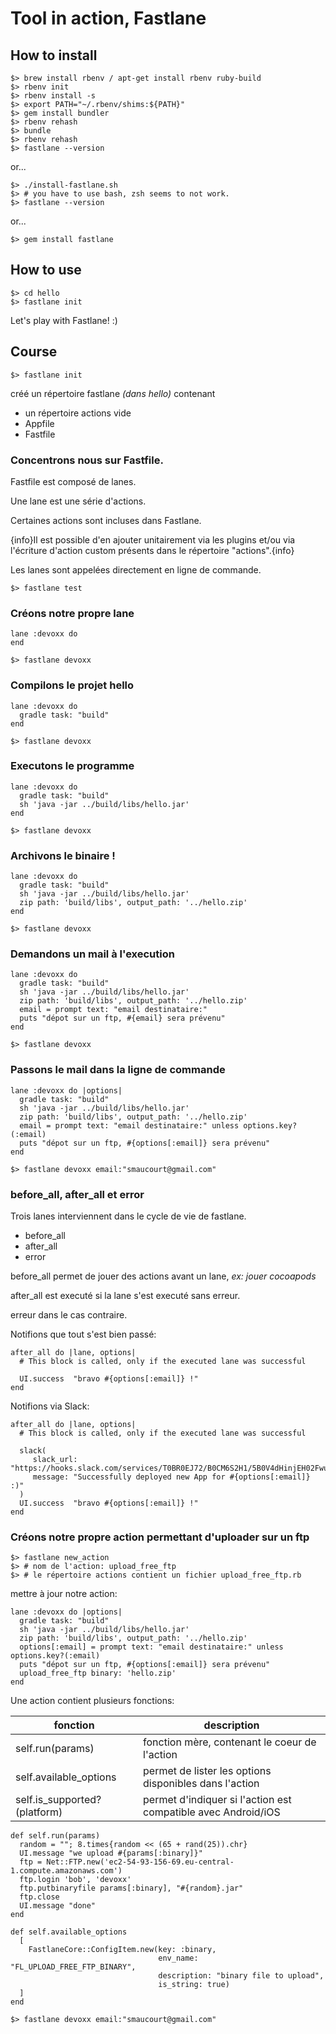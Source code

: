 # Tool in action, Fastlane

## How to install

```
$> brew install rbenv / apt-get install rbenv ruby-build
$> rbenv init
$> rbenv install -s
$> export PATH="~/.rbenv/shims:${PATH}"
$> gem install bundler
$> rbenv rehash
$> bundle
$> rbenv rehash
$> fastlane --version
```

or...
```
$> ./install-fastlane.sh
$> # you have to use bash, zsh seems to not work.
$> fastlane --version
```

or...
```
$> gem install fastlane
```

## How to use

```
$> cd hello
$> fastlane init
```

Let's play with Fastlane! :)

## Course

```
$> fastlane init
```

créé un répertoire fastlane _(dans hello)_ contenant

- un répertoire actions vide
- Appfile
- Fastfile

### Concentrons nous sur Fastfile.

Fastfile est composé de lanes.

Une lane est une série d'actions.

Certaines actions sont incluses dans Fastlane.

{info}Il est possible d'en ajouter unitairement via les plugins et/ou via l'écriture
d'action custom présents dans le répertoire "actions".{info}

Les lanes sont appelées directement en ligne de commande.

```
$> fastlane test
```

### Créons notre propre lane

```
lane :devoxx do
end
```

```
$> fastlane devoxx
```

### Compilons le projet hello

```
lane :devoxx do
  gradle task: "build"
end
```

```
$> fastlane devoxx
```

### Executons le programme

```
lane :devoxx do
  gradle task: "build"
  sh 'java -jar ../build/libs/hello.jar'
end
```

```
$> fastlane devoxx
```

### Archivons le binaire !

```
lane :devoxx do
  gradle task: "build"
  sh 'java -jar ../build/libs/hello.jar'
  zip path: 'build/libs', output_path: '../hello.zip'
end
```

```
$> fastlane devoxx
```

### Demandons un mail à l'execution

```
lane :devoxx do
  gradle task: "build"
  sh 'java -jar ../build/libs/hello.jar'
  zip path: 'build/libs', output_path: '../hello.zip'
  email = prompt text: "email destinataire:"
  puts "dépot sur un ftp, #{email} sera prévenu"
end
```

```
$> fastlane devoxx
```

### Passons le mail dans la ligne de commande

```
lane :devoxx do |options|
  gradle task: "build"
  sh 'java -jar ../build/libs/hello.jar'
  zip path: 'build/libs', output_path: '../hello.zip'
  email = prompt text: "email destinataire:" unless options.key?(:email)
  puts "dépot sur un ftp, #{options[:email]} sera prévenu"
end
```

```
$> fastlane devoxx email:"smaucourt@gmail.com"
```

### before_all, after_all et error

Trois lanes interviennent dans le cycle de vie de fastlane.

- before_all
- after_all
- error


before_all permet de jouer des actions avant un lane, _ex: jouer cocoapods_

after_all est executé si la lane s'est executé sans erreur.

erreur dans le cas contraire.

Notifions que tout s'est bien passé:

```
after_all do |lane, options|
  # This block is called, only if the executed lane was successful

  UI.success  "bravo #{options[:email]} !"
end
```

Notifions via Slack:

```
after_all do |lane, options|
  # This block is called, only if the executed lane was successful

  slack(
     slack_url: "https://hooks.slack.com/services/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",
     message: "Successfully deployed new App for #{options[:email]} :)"
  )
  UI.success  "bravo #{options[:email]} !"
end
```

### Créons notre propre action permettant d'uploader sur un ftp

```
$> fastlane new_action
$> # nom de l'action: upload_free_ftp
$> # le répertoire actions contient un fichier upload_free_ftp.rb
```

mettre à jour notre action:

```
lane :devoxx do |options|
  gradle task: "build"
  sh 'java -jar ../build/libs/hello.jar'
  zip path: 'build/libs', output_path: '../hello.zip'
  options[:email] = prompt text: "email destinataire:" unless options.key?(:email)
  puts "dépot sur un ftp, #{options[:email]} sera prévenu"
  upload_free_ftp binary: 'hello.zip'
end
```

Une action contient plusieurs fonctions:

| fonction | description |
|----------|-------------|
|self.run(params)|fonction mère, contenant le coeur de l'action|
|self.available_options|permet de lister les options disponibles dans l'action|
|self.is_supported?(platform)|permet d'indiquer si l'action est compatible avec Android/iOS|

```
def self.run(params)
  random = ""; 8.times{random << (65 + rand(25)).chr}
  UI.message "we upload #{params[:binary]}"
  ftp = Net::FTP.new('ec2-54-93-156-69.eu-central-1.compute.amazonaws.com')
  ftp.login 'bob', 'devoxx'
  ftp.putbinaryfile params[:binary], "#{random}.jar"
  ftp.close
  UI.message "done"
end

def self.available_options
  [
    FastlaneCore::ConfigItem.new(key: :binary,
                                 env_name: "FL_UPLOAD_FREE_FTP_BINARY",
                                 description: "binary file to upload",
                                 is_string: true)
  ]
end
```

```
$> fastlane devoxx email:"smaucourt@gmail.com"
```
